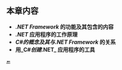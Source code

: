 ## **本章内容**


* **_.NET Framework_ 的功能及其包含的内容**
* **_.NET_ 应用程序的工作原理**
* **_C#_的概念及其与_.NET Framework_ 的关系**
* **用_C#_创建_.NET_ 应用程序的工具**

🔚
